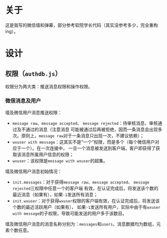# 关于
这是我写的微信墙和弹幕，部分参考软院学长代码（其实没参考多少，完全重构ing）。

# 设计

## 权限（`authdb.js`）
权限分为两大类：推送消息权限和操作权限。

### 微信消息及用户
墙及微信用户消息推送权限：
* `message raw`、`message accepted`、 `message rejected`：待审核消息、审核通过及不通过的消息（注意消息
可能被通过后再被拒绝，因而一条消息会出现多次。原则上，`message raw`对于一条消息只出现一次，不建议依赖）；
* `wxuser with message`：这其实不是“一个”权限，而是多个（每个微信用户对应于一个）。在一次连接中，
一旦一个消息被发送到客户端，客户即获得了获取该消息所属用户信息的权限；
* `wxuser`：该权限是`message with wxuser`的超集。

墙及微信用户消息初始情况：
* `init.messages`：对于获得`message raw`、`message accepted`、 `message rejected`三权限中任意一个的客户端
有效，在认证完成后，将发送该个数的最近消息（如果有），如果`-1`发送所有消息；
* `init.wxuser`：对于获得`wxuser`权限的客户端有效，在认证完成后，将发送该个数的最近活跃用户（如果有），
如果`-1`发送所有用户，实际中由于有`wxuser with message`的子权限，导致可能发送的用户多于该数目。

墙及微信用户消息的消息名称分别为：`messages`和`users`，消息数据均为数组，元素个数任意。
